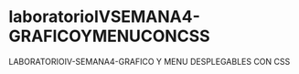 # laboratorioIVSEMANA4-GRAFICOYMENUCONCSS
LABORATORIOIV-SEMANA4-GRAFICO Y MENU DESPLEGABLES CON CSS
